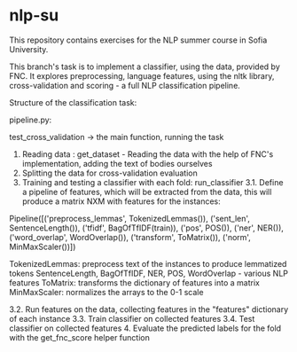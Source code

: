 # nlp-su
This repository contains exercises for the NLP summer course in Sofia University.

This branch's task is to implement a classifier, using the data, provided by FNC.
It explores preprocessing, language features, using the nltk library, cross-validation and scoring - a full NLP classification pipeline.

Structure of the classification task:

pipeline.py:

test_cross_validation -> the main function, running the task
1. Reading data : get_dataset - Reading the data with the help of FNC's implementation, adding the text of bodies ourselves
2. Splitting the data for cross-validation evaluation
3. Training and testing a classifier with each fold: run_classifier
3.1. Define a pipeline of features, which will be extracted from the data, this will produce a matrix NXM with features for the instances:

Pipeline([('preprocess_lemmas', TokenizedLemmas()),
          ('sent_len', SentenceLength()),
          ('tfidf', BagOfTfIDF(train)),
          ('pos', POS()),
          ('ner', NER()),
          ('word_overlap', WordOverlap()),
          ('transform', ToMatrix()),
          ('norm', MinMaxScaler())])

TokenizedLemmas: preprocess text of the instances to produce lemmatized tokens
SentenceLength, BagOfTfIDF, NER, POS, WordOverlap - various NLP features
ToMatrix: transforms the dictionary of features into a matrix
MinMaxScaler: normalizes the arrays to the 0-1 scale


3.2. Run features on the data, collecting features in the "features" dictionary of each instance
3.3. Train classifier on collected features
3.4. Test classifier on collected features
4. Evaluate the predicted labels for the fold with the get_fnc_score helper function
